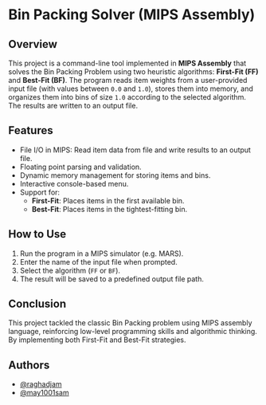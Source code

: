 # Bin Packing Solver (MIPS Assembly)

## Overview

This project is a command-line tool implemented in **MIPS Assembly** that solves the Bin Packing Problem using two heuristic algorithms: **First-Fit (FF)** and **Best-Fit (BF)**. The program reads item weights from a user-provided input file (with values between `0.0` and `1.0`), stores them into memory, and organizes them into bins of size `1.0` according to the selected algorithm. The results are written to an output file.

## Features

- File I/O in MIPS: Read item data from file and write results to an output file.
- Floating point parsing and validation.
- Dynamic memory management for storing items and bins.
- Interactive console-based menu.
- Support for:
  - **First-Fit**: Places items in the first available bin.
  - **Best-Fit**: Places items in the tightest-fitting bin.

## How to Use

1. Run the program in a MIPS simulator (e.g. MARS).
2. Enter the name of the input file when prompted.
3. Select the algorithm (`FF` or `BF`).
4. The result will be saved to a predefined output file path.

## Conclusion

This project tackled the classic Bin Packing problem using MIPS assembly language, reinforcing low-level programming skills and algorithmic thinking. By implementing both First-Fit and Best-Fit strategies.

## Authors
- [@raghadjam](https://github.com/raghadjam)
- [@may1001sam](https://github.com/may1001sam)


